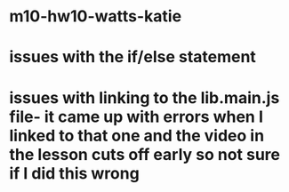 # m10-hw10-watts-katie
# issues with the if/else statement
# issues with linking to the lib.main.js file- it came up with errors when I linked to that one and the video in the lesson cuts off early so not sure if I did this wrong
